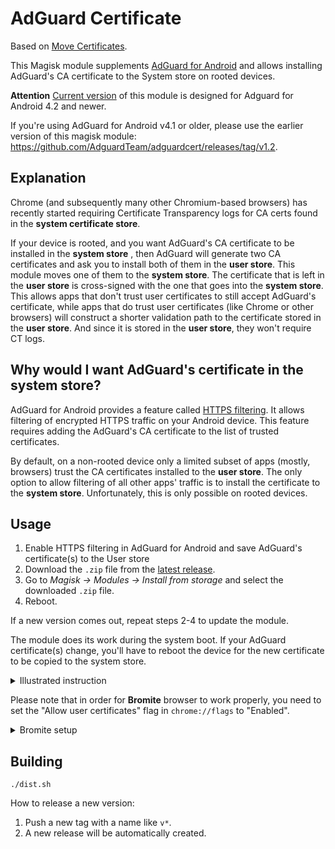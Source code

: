 # AdGuard Certificate

Based on [Move Certificates](https://github.com/Magisk-Modules-Repo/movecert).

This Magisk module supplements [AdGuard for Android][agandroid] and allows installing
AdGuard's CA certificate to the System store on rooted devices.

**Attention**
[Current version](https://github.com/AdguardTeam/adguardcert/releases/latest)
of this module is designed for Adguard for Android 4.2 and newer.

If you're using AdGuard for Android v4.1 or older, please use the earlier version of
this magisk module: https://github.com/AdguardTeam/adguardcert/releases/tag/v1.2.

## Explanation

Chrome (and subsequently many other Chromium-based browsers)
has recently started requiring Certificate Transparency logs
for CA certs found in the **system certificate store**.

If your device is rooted, and you want AdGuard's CA certificate to be installed
in the **system store** , then AdGuard will generate two CA certificates and ask you
to install both of them in the **user store**. This module moves one of them to the
**system store**. The certificate that is left in the **user store** is cross-signed
with the one that goes into the **system store**. This allows apps that don't trust
user certificates to still accept AdGuard's certificate, while apps that do trust
user certificates (like Chrome or other browsers) will construct a shorter validation
path to the certificate stored in the **user store**. And since it is stored in the
**user store**, they won't require CT logs.

## Why would I want AdGuard's certificate in the system store?

AdGuard for Android provides a feature called [HTTPS filtering][httpsfiltering]. It allows
filtering of encrypted HTTPS traffic on your Android device. This feature requires
adding the AdGuard's CA certificate to the list of trusted certificates.

By default, on a non-rooted device only a limited subset of apps (mostly, browsers)
trust the CA certificates installed to the **user store**. The only option to allow
filtering of all other apps' traffic is to install the certificate to the **system store**.
Unfortunately, this is only possible on rooted devices.

[agandroid]: https://adguard.com/adguard-android/overview.html
[httpsfiltering]: https://kb.adguard.com/general/https-filtering

## Usage

1. Enable HTTPS filtering in AdGuard for Android and save AdGuard's certificate(s) to the User store
2. Download the `.zip` file from the [latest release][latestrelease].
3. Go to *Magisk -> Modules -> Install from storage* and select the downloaded `.zip` file.
4. Reboot.

If a new version comes out, repeat steps 2-4 to update the module.

The module does its work during the system boot. If your AdGuard certificate(s) change,
you'll have to reboot the device for the new certificate to be copied to the system store.

<details>
    <summary>Illustrated instruction</summary>

![Open Magisk modules](https://user-images.githubusercontent.com/5947035/161061277-1ada3a87-d0cb-44c0-9edd-77b00669759c.png)

![Install from storage](https://user-images.githubusercontent.com/5947035/161061283-8e3d6ed2-ca36-4825-bca4-fbb9f9185f68.png)

![Select AdGuard certificate module](https://user-images.githubusercontent.com/5947035/161061285-4ea302ad-99ec-4619-be05-3b83f64b9e4f.png)

![Reboot the device](https://user-images.githubusercontent.com/5947035/161061291-54ad008f-4c76-4ee3-975d-307fd0fe7220.png)

</details>

Please note that in order for **Bromite** browser to work properly, you need to set the "Allow user certificates" flag in `chrome://flags` to "Enabled".

<details>
    <summary>Bromite setup</summary>
    
![Allow user certificates flag](https://user-images.githubusercontent.com/47204/161606690-0e44211a-abd6-4e89-91b0-f012e68294df.png)

</details>

[latestrelease]: https://github.com/AdguardTeam/adguardcert/releases/latest/

## Building
```shell
./dist.sh
```

How to release a new version:
1. Push a new tag with a name like `v*`.
2. A new release will be automatically created.
